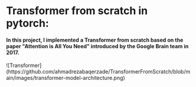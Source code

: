 <h1>Transformer from scratch in pytorch:</h1>
<h4>In this project, I implemented a Transformer from scratch based on the paper "Attention is All You Need" introduced by the Google Brain team in 2017.</h4>
![Transformer](https://github.com/ahmadrezabaqerzade/TransformerFromScratch/blob/main/images/transformer-model-architecture.png)
